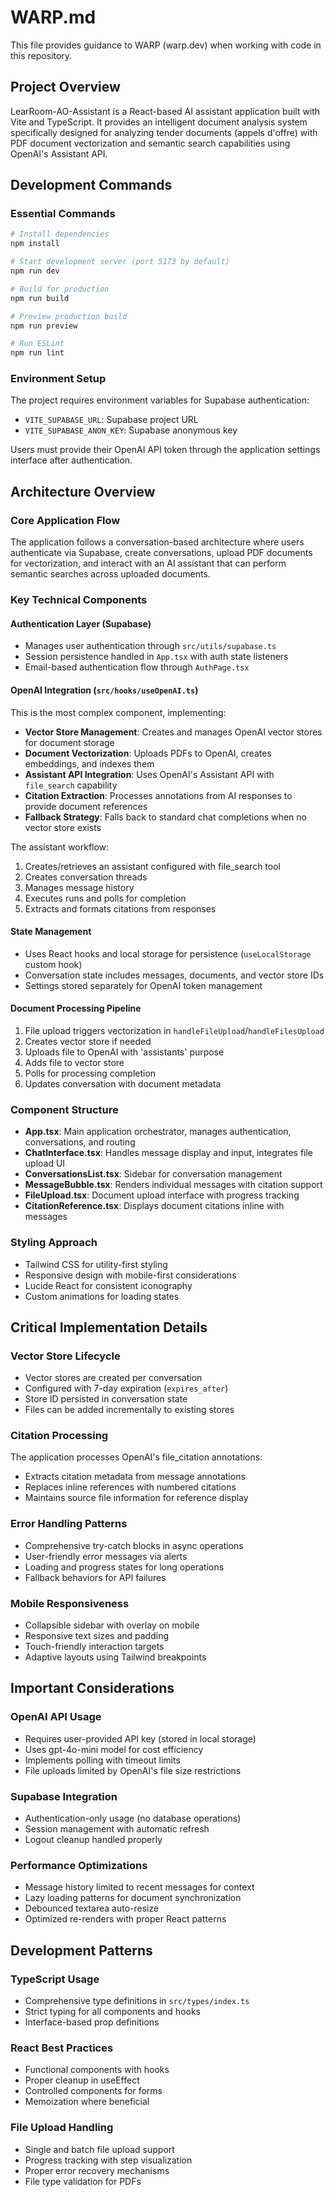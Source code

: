 # WARP.md

This file provides guidance to WARP (warp.dev) when working with code in this repository.

## Project Overview

LearRoom-AO-Assistant is a React-based AI assistant application built with Vite and TypeScript. It provides an intelligent document analysis system specifically designed for analyzing tender documents (appels d'offre) with PDF document vectorization and semantic search capabilities using OpenAI's Assistant API.

## Development Commands

### Essential Commands
```bash
# Install dependencies
npm install

# Start development server (port 5173 by default)
npm run dev

# Build for production
npm run build

# Preview production build
npm run preview

# Run ESLint
npm run lint
```

### Environment Setup
The project requires environment variables for Supabase authentication:
- `VITE_SUPABASE_URL`: Supabase project URL
- `VITE_SUPABASE_ANON_KEY`: Supabase anonymous key

Users must provide their OpenAI API token through the application settings interface after authentication.

## Architecture Overview

### Core Application Flow
The application follows a conversation-based architecture where users authenticate via Supabase, create conversations, upload PDF documents for vectorization, and interact with an AI assistant that can perform semantic searches across uploaded documents.

### Key Technical Components

#### Authentication Layer (Supabase)
- Manages user authentication through `src/utils/supabase.ts`
- Session persistence handled in `App.tsx` with auth state listeners
- Email-based authentication flow through `AuthPage.tsx`

#### OpenAI Integration (`src/hooks/useOpenAI.ts`)
This is the most complex component, implementing:
- **Vector Store Management**: Creates and manages OpenAI vector stores for document storage
- **Document Vectorization**: Uploads PDFs to OpenAI, creates embeddings, and indexes them
- **Assistant API Integration**: Uses OpenAI's Assistant API with `file_search` capability
- **Citation Extraction**: Processes annotations from AI responses to provide document references
- **Fallback Strategy**: Falls back to standard chat completions when no vector store exists

The assistant workflow:
1. Creates/retrieves an assistant configured with file_search tool
2. Creates conversation threads
3. Manages message history
4. Executes runs and polls for completion
5. Extracts and formats citations from responses

#### State Management
- Uses React hooks and local storage for persistence (`useLocalStorage` custom hook)
- Conversation state includes messages, documents, and vector store IDs
- Settings stored separately for OpenAI token management

#### Document Processing Pipeline
1. File upload triggers vectorization in `handleFileUpload`/`handleFilesUpload` 
2. Creates vector store if needed
3. Uploads file to OpenAI with 'assistants' purpose
4. Adds file to vector store
5. Polls for processing completion
6. Updates conversation with document metadata

### Component Structure
- **App.tsx**: Main application orchestrator, manages authentication, conversations, and routing
- **ChatInterface.tsx**: Handles message display and input, integrates file upload UI
- **ConversationsList.tsx**: Sidebar for conversation management
- **MessageBubble.tsx**: Renders individual messages with citation support
- **FileUpload.tsx**: Document upload interface with progress tracking
- **CitationReference.tsx**: Displays document citations inline with messages

### Styling Approach
- Tailwind CSS for utility-first styling
- Responsive design with mobile-first considerations
- Lucide React for consistent iconography
- Custom animations for loading states

## Critical Implementation Details

### Vector Store Lifecycle
- Vector stores are created per conversation
- Configured with 7-day expiration (`expires_after`)
- Store ID persisted in conversation state
- Files can be added incrementally to existing stores

### Citation Processing
The application processes OpenAI's file_citation annotations:
- Extracts citation metadata from message annotations
- Replaces inline references with numbered citations
- Maintains source file information for reference display

### Error Handling Patterns
- Comprehensive try-catch blocks in async operations
- User-friendly error messages via alerts
- Loading and progress states for long operations
- Fallback behaviors for API failures

### Mobile Responsiveness
- Collapsible sidebar with overlay on mobile
- Responsive text sizes and padding
- Touch-friendly interaction targets
- Adaptive layouts using Tailwind breakpoints

## Important Considerations

### OpenAI API Usage
- Requires user-provided API key (stored in local storage)
- Uses gpt-4o-mini model for cost efficiency
- Implements polling with timeout limits
- File uploads limited by OpenAI's file size restrictions

### Supabase Integration  
- Authentication-only usage (no database operations)
- Session management with automatic refresh
- Logout cleanup handled properly

### Performance Optimizations
- Message history limited to recent messages for context
- Lazy loading patterns for document synchronization  
- Debounced textarea auto-resize
- Optimized re-renders with proper React patterns

## Development Patterns

### TypeScript Usage
- Comprehensive type definitions in `src/types/index.ts`
- Strict typing for all components and hooks
- Interface-based prop definitions

### React Best Practices
- Functional components with hooks
- Proper cleanup in useEffect
- Controlled components for forms
- Memoization where beneficial

### File Upload Handling
- Single and batch file upload support
- Progress tracking with step visualization
- Proper error recovery mechanisms
- File type validation for PDFs